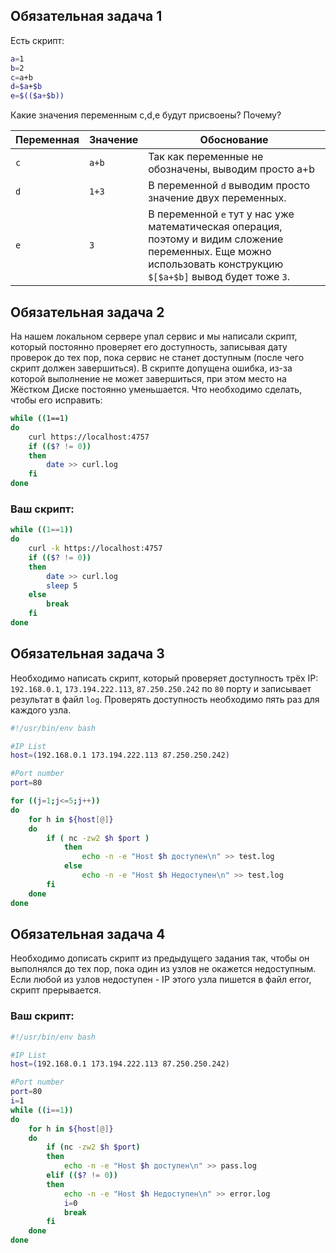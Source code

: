 ## Обязательная задача 1

Есть скрипт:
```bash
a=1
b=2
c=a+b
d=$a+$b
e=$(($a+$b))
```

Какие значения переменным c,d,e будут присвоены? Почему?

| Переменная  | Значение | Обоснование |
| ------------- | ------------- | ------------- |
| `c`  | `a+b`  | Так как переменные не обозначены, выводим просто a+b  |
| `d`  | `1+3`  | В переменной `d` выводим просто значение двух переменных. |
| `e`  |  `3`  | В переменной `e` тут у нас уже математическая операция, поэтому и видим сложение переменных. Еще можно использовать конструкцию `$[$a+$b]` вывод будет тоже `3`. |


## Обязательная задача 2
На нашем локальном сервере упал сервис и мы написали скрипт, который постоянно проверяет его доступность, записывая дату проверок до тех пор, пока сервис не станет доступным (после чего скрипт должен завершиться). В скрипте допущена ошибка, из-за которой выполнение не может завершиться, при этом место на Жёстком Диске постоянно уменьшается. Что необходимо сделать, чтобы его исправить:
```bash
while ((1==1)
do
    curl https://localhost:4757
    if (($? != 0))
    then
        date >> curl.log
    fi
done
```
### Ваш скрипт:
```bash
while ((1==1))
do
    curl -k https://localhost:4757
    if (($? != 0))
    then
        date >> curl.log
        sleep 5
    else
        break
    fi
done
```

## Обязательная задача 3
Необходимо написать скрипт, который проверяет доступность трёх IP: `192.168.0.1`, `173.194.222.113`, `87.250.250.242` по `80` порту и записывает результат в файл `log`. Проверять доступность необходимо пять раз для каждого узла.
```bash
#!/usr/bin/env bash

#IP List
host=(192.168.0.1 173.194.222.113 87.250.250.242)

#Port number
port=80

for ((j=1;j<=5;j++))
do
    for h in ${host[@]}
    do
        if ( nc -zw2 $h $port )
            then
                echo -n -e "Host $h доступен\n" >> test.log
            else
                echo -n -e "Host $h Недоступен\n" >> test.log
        fi
    done
done
```
## Обязательная задача 4
Необходимо дописать скрипт из предыдущего задания так, чтобы он выполнялся до тех пор, пока один из узлов не окажется недоступным. Если любой из узлов недоступен - IP этого узла пишется в файл error, скрипт прерывается.

### Ваш скрипт:
```bash
#!/usr/bin/env bash

#IP List
host=(192.168.0.1 173.194.222.113 87.250.250.242)

#Port number
port=80
i=1
while ((i==1))
do
	for h in ${host[@]}
	do
		if (nc -zw2 $h $port) 
		then 
			echo -n -e "Host $h доступен\n" >> pass.log
		elif (($? != 0))
		then
			echo -n -e "Host $h Недоступен\n" >> error.log
			i=0
			break
        fi
    done
done
```
